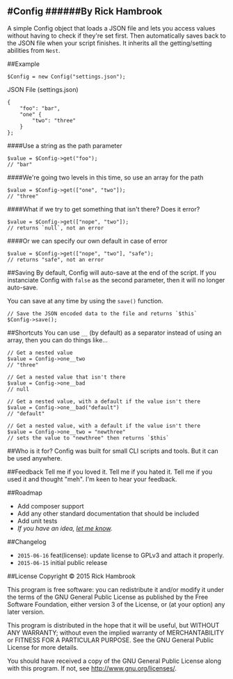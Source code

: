 #Config
######By Rick Hambrook
-----

A simple Config object that loads a JSON file and lets you access values without having to check if they're set first. Then automatically saves back to the JSON file when your script finishes. It inherits all the getting/setting abilities from `Nest`.

##Example

	$Config = new Config("settings.json");

JSON File (settings.json)

	{
		"foo": "bar",
		"one" {
			"two": "three"
		}
	};

####Use a string as the path parameter

	$value = $Config->get("foo");
	// "bar"

####We're going two levels in this time, so use an array for the path

	$value = $Config->get(["one", "two"]);
	// "three"

####What if we try to get something that isn't there? Does it error?

	$value = $Config->get(["nope", "two"]);
	// returns `null`, not an error

####Or we can specify our own default in case of error

	$value = $Config->get(["nope", "two"], "safe");
	// returns "safe", not an error

##Saving
By default, Config will auto-save at the end of the script. If you instanciate Config with `false` as the second parameter, then it will no longer auto-save.

You can save at any time by using the `save()` function.

	// Save the JSON encoded data to the file and returns `$this`
	$Config->save();

##Shortcuts
You can use `__` (by default) as a separator instead of using an array, then you can do things like...

	// Get a nested value
    $value = Config->one__two
    // "three"

    // Get a nested value that isn't there
    $value = Config->one__bad
    // null

    // Get a nested value, with a default if the value isn't there
    $value = Config->one__bad("default")
    // "default"

    // Get a nested value, with a default if the value isn't there
    $value = Config->one__two = "newthree"
    // sets the value to "newthree" then returns `$this`

##Who is it for?
Config was built for small CLI scripts and tools. But it can be used anywhere.

##Feedback
Tell me if you loved it. Tell me if you hated it. Tell me if you used it and thought "meh". I'm keen to hear your feedback.

##Roadmap
* Add composer support
* Add any other standard documentation that should be included
* Add unit tests
* _If you have an idea, [let me know](mailto:rick@rickhambrook.com)._

##Changelog
* `2015-06-16` feat(license): update license to GPLv3 and attach it properly.
* `2015-06-15` initial public release

##License
Copyright &copy; 2015 Rick Hambrook

This program is free software: you can redistribute it and/or modify
it under the terms of the GNU General Public License as published by
the Free Software Foundation, either version 3 of the License, or
(at your option) any later version.

This program is distributed in the hope that it will be useful,
but WITHOUT ANY WARRANTY; without even the implied warranty of
MERCHANTABILITY or FITNESS FOR A PARTICULAR PURPOSE.  See the
GNU General Public License for more details.

You should have received a copy of the GNU General Public License
along with this program.  If not, see <http://www.gnu.org/licenses/>.